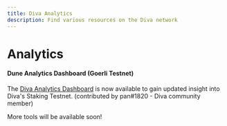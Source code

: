 ```yaml
---
title: Diva Analytics
description: Find various resources on the Diva network
---
```


# Analytics

#### Dune Analytics Dashboard (Goerli Testnet)

The [Diva Analytics Dashboard](https://dune.com/anchor/diva-goerli-network-dashboard) is now available to gain updated insight into Diva's Staking Testnet. (contributed by pan#1820 - Diva community member) 

More tools will be available soon!


